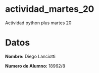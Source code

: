 # actividad_martes_20
Actividad python plus martes 20

# Datos

**Nombre:** Diego Lanciotti

**Numero de Alumno:** 18962/8
